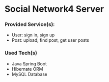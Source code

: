 # Social Network4 Server

### Provided Service(s):
- User: sign in, sign up
- Post: upload, find post, get user posts

### Used Tech(s)
- Java Spring Boot
- Hibernate ORM
- MySQL Database
